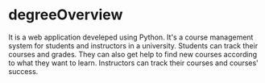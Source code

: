# degreeOverview
It is a web application develeped using Python. It's a course management system for students and instructors in a university.
Students can track their courses and grades. They can also get help to find new courses according to what they want to learn.
Instructors can track their courses and courses' success.
